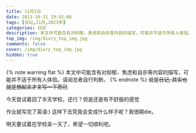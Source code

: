 ```yaml
---
title: 11月2日
date: 2023-10-31 19:42:00
tags: [日记,11月,2023年]
categories: 日记
description: 本文中可能含有对抑郁、焦虑和自杀等内容的描写，可能并不适于所有人体验。请阅览者自行判断。
top_img: /img/diary_top_img.jpg
comments: false
cover: /img/diary_top_img.jpg
hidden: true
---
```

{% note warning flat %}
本文中可能含有对抑郁、焦虑和自杀等内容的描写，可能并不适于所有人体验。请阅览者自行判断。
{% endnote %}
~~说是日记, 其实也就是想起来才来写一下而已~~

今天尝试着回了半天学校，还行？但是还是有不舒服的感觉

作业就写完了英语:) 这样下去究竟会变成什么样子呢？我很期die。

明天要试着在学校呆一天了，希望一切顺利吧。
